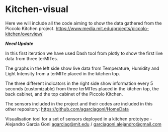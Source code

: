 # Kitchen-visual
Here we will include all the code aiming to show the data gathered from the Piccolo Kitchen project. https://www.media.mit.edu/projects/piccolo-kitchen/overview/

***Need Update***

In this first iteration we have used Dash tool from plotly to show the first live data from three terMITes.

The graphs in the left side show live data from Temperature, Humidity and Light Intensity from a terMITe placed in the kitchen top.

The three different indicators in the right side show information every 5 seconds (customizable) from three terMITes placed in the kitchen top, the back cabinet, and the top cabinet of the Piccolo Kitchen.


The sensors included in the project and their codes are included in this other repository: https://github.com/agarciagoni/HomeData



Visualisation tool for a set of sensors deployed in a kitchen prototype - Alejandro Garcia Goni agarciag@mit.edu / garciagoni.alejandro@gmail.com


